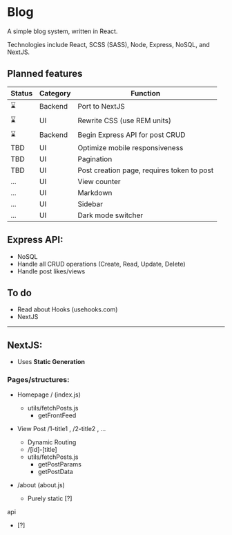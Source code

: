 # Blog

A simple blog system, written in React. 

Technologies include React, SCSS (SASS), Node, Express, NoSQL, and NextJS.

## Planned features 
Status | Category | Function
-------|----------|----------
⌛ | Backend | Port to NextJS 
⌛ | UI | Rewrite CSS (use REM units) 
⌛ | Backend | Begin Express API for post CRUD 
TBD | UI | Optimize mobile responsiveness 
TBD | UI | Pagination
TBD | UI | Post creation page, requires token to post
... | UI | View counter
... | UI | Markdown 
... | UI | Sidebar
... | UI | Dark mode switcher

## Express API:
* NoSQL
* Handle all CRUD operations (Create, Read, Update, Delete)
* Handle post likes/views

## To do
* Read about Hooks (usehooks.com)
* NextJS

---

## NextJS:
* Uses **Static Generation**
### **Pages/structures:**

* Homepage / (index.js)
    * utils/fetchPosts.js
        * getFrontFeed

* View Post /1-title1 , /2-title2 , ...
    * Dynamic Routing
    * /[id]-[title]
    * utils/fetchPosts.js
        * getPostParams
        * getPostData
       
* /about (about.js)
    * Purely static [?]

api
* [?]
